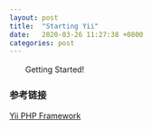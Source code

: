 ```yaml
---
layout: post
title:  "Starting Yii"
date:   2020-03-26 11:27:38 +0800
categories: post
---
```

　　Getting Started!

### 参考链接

[Yii PHP Framework](https://www.yiiframework.com/)

